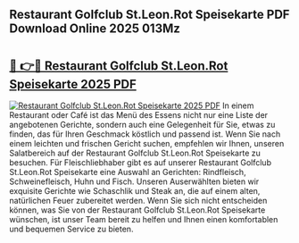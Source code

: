 ## Restaurant Golfclub St.Leon.Rot Speisekarte PDF Download Online 2025 013Mz

# <h2><a href="http://gc9ab8.nevu.top/?p=Restaurant+Golfclub+St.Leon.Rot+Speisekarte">🔗 👉🔴 Restaurant Golfclub St.Leon.Rot Speisekarte 2025 PDF</a></h2>

[![Restaurant Golfclub St.Leon.Rot Speisekarte 2025 PDF](https://i.imgur.com/dBaPXMq.png)](http://gc9ab8.nevu.top/?p=Restaurant+Golfclub+St.Leon.Rot+Speisekarte)
In einem Restaurant oder Café ist das Menü des Essens nicht nur eine Liste der angebotenen Gerichte, sondern auch eine Gelegenheit für Sie, etwas zu finden, das für Ihren Geschmack köstlich und passend ist. Wenn Sie nach einem leichten und frischen Gericht suchen, empfehlen wir Ihnen, unseren Salatbereich auf der Restaurant Golfclub St.Leon.Rot Speisekarte zu besuchen. Für Fleischliebhaber gibt es auf unserer Restaurant Golfclub St.Leon.Rot Speisekarte eine Auswahl an Gerichten: Rindfleisch, Schweinefleisch, Huhn und Fisch. Unseren Auserwählten bieten wir exquisite Gerichte wie Schaschlik und Steak an, die auf einem alten, natürlichen Feuer zubereitet werden. Wenn Sie sich nicht entscheiden können, was Sie von der Restaurant Golfclub St.Leon.Rot Speisekarte wünschen, ist unser Team bereit zu helfen und Ihnen einen komfortablen und bequemen Service zu bieten.
